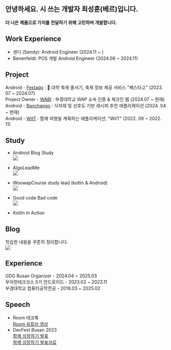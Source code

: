 <!--
**SeongHoonC/SeongHoonC** is a ✨ _special_ ✨ repository because its `README.md` (this file) appears on your GitHub profile.

Here are some ideas to get you started:
-->

<div align="left">
 
 ## 안녕하세요. 시 쓰는 개발자 최성훈(베르)입니다. 
**더 나은 제품으로 가치를 전달하기 위해 고민하며 개발합니다.** </br>

## Work Experience
- 센디 (Sendy): Android Engineer (2024.11 ~ )
- Benenfeldt: POS 개발 Android Engineer (2024.08 ~ 2024.11)
  
## Project
Android - [Festago](https://github.com/woowacourse-teams/2023-festa-go) : 🎪 대학 축제 줄서기, 축제 정보 제공 서비스 "페스타고" (2023. 07 ~ 2024.07)</br>
Project Owner - [WABI](https://github.com/pknu-wap/WABI-BE) : 부경대학교 WAP 소속 인증 & 체크인 웹 (2024.07 ~ 현재)</br>
Android - [Banchango](https://github.com/Sundae-Gukbap/Banchango-AI) : 식자재 및 선호도 기반 레시피 추천 애플리케이션 (2024. 04 ~ 현재)</br>
Android - [WitT](https://github.com/pknu-wap/2022_2_WAP_APP_TEAM1) : 함께 여행을 계획하는 애플리케이션, "WitT" (2022. 09 ~ 2022. 11)</br>

## Study
- Android Blog Study
<br/><a href="https://github.com/pknu-wap/android-blog-study#%EC%B5%9C%EC%84%B1%ED%9B%88-seonghoonc"><img src="https://img.shields.io/badge/안드로이드 블로그 스터디-12100E?style=social&logo=Github&logoColor=000000"/></a> <br/>
- AlgoLeadMe
<br/><a href="https://github.com/AlgoLeadMe/AlgoLeadMe-1"><img src="https://img.shields.io/badge/알고리드미-12100E?style=social&logo=Github&logoColor=000000"/></a> <br/>

- WoowapCourse study lead (kotlin & Android)
<br/><a href="https://github.com/orgs/wowap-course/repositories"><img src="https://img.shields.io/badge/우왑코스( kotlin & Android 객체지향 )-12100E?style=social&logo=Github&logoColor=000000"/></a> <br/>

- Good code Bad code
<br/><a href="https://github.com/woowacourse-study/2023-fun-readBook-AN"><img src="https://img.shields.io/badge/책스터디-12100E?style=social&logo=Github&logoColor=000000"/></a> <br/>

- Kotlin In Action

## Blog
학습한 내용을 꾸준히 정리합니다.</br>
<a href="https://seonghoonc.tistory.com/"><img src="https://img.shields.io/badge/베르의 안드로이드 tistory-12100E?style=social&logo=Tistory&logoColor=000000"/></a>  

## Experience
GDG Busan Organizer - 2024.04 ~ 2025.03 </br>
우아한테크코스 5기 안드로이드 - 2023.02 ~ 2023.11 </br>
부경대학교 컴퓨터공학전공 - 2018.03 ~ 2025.02 </br>

## Speech
- Room 테코톡 </br>
[Room 유튜브 영상](https://www.youtube.com/watch?v=VVVu35zDiO4)
- DevFest Busan 2023</br>
[함께 성장하기 발표](https://festa.io/events/4248) </br>
[함께 성장하기 발표자료](https://seonghoonc.tistory.com/42)
